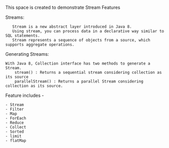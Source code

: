 This space is created to demonstrate Stream Features    

Streams:

       Stream is a new abstract layer introduced in Java 8.
       Using stream, you can process data in a declarative way similar to SQL statements.
       Stream represents a sequence of objects from a source, which supports aggregate operations.
       
       
Generating Streams: 

    With Java 8, Collection interface has two methods to generate a Stream.
        stream() : Returns a sequential stream considering collection as its source
        parallelStream() : Returns a parallel Stream considering collection as its source.    
         
Feature includes - 

    - Stream
    - Filter
    - Map
    - ForEach
    - Reduce
    - Collect
    - Sorted
    - limit
    - flatMap

